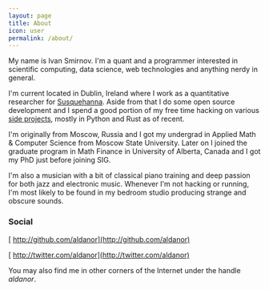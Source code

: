 ```yaml
---
layout: page
title: About
icon: user
permalink: /about/
---
```


My name is Ivan Smirnov. I'm a quant and a programmer interested in scientific computing,
data science, web technologies and anything nerdy in general.

I'm current located in Dublin, Ireland where I work as a quantitative researcher for
[Susquehanna](http://www.sig.com). Aside from that I do some open source development and I
spend a good portion of my free time hacking on various [side projects](https://github.com/aldanor), mostly in Python and Rust as of recent.

I'm originally from Moscow, Russia and I got my undergrad in Applied Math & Computer Science from
Moscow State University. Later on I joined the graduate program in Math Finance in University
of Alberta, Canada and I got my PhD just before joining SIG.

I'm also a musician with a bit of classical piano training and deep passion for both jazz
and electronic music. Whenever I'm not hacking or running, I'm most likely to be found
in my bedroom studio producing strange and obscure sounds.

### Social

[<i class="fa fa-github"></i> http://github.com/aldanor](http://github.com/aldanor)

[<i class="fa fa-twitter"></i> http://twitter.com/aldanor](http://twitter.com/aldanor)

You may also find me in other corners of the Internet under the handle *aldanor*.
